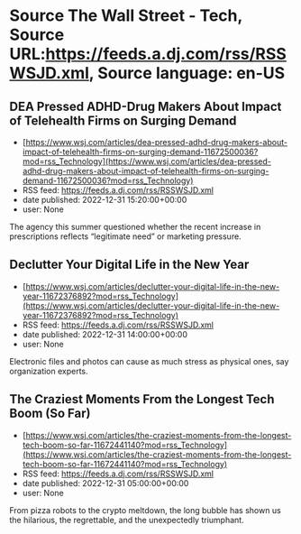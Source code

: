 # Source The Wall Street - Tech, Source URL:https://feeds.a.dj.com/rss/RSSWSJD.xml, Source language: en-US

## DEA Pressed ADHD-Drug Makers About Impact of Telehealth Firms on Surging Demand
 - [https://www.wsj.com/articles/dea-pressed-adhd-drug-makers-about-impact-of-telehealth-firms-on-surging-demand-11672500036?mod=rss_Technology](https://www.wsj.com/articles/dea-pressed-adhd-drug-makers-about-impact-of-telehealth-firms-on-surging-demand-11672500036?mod=rss_Technology)
 - RSS feed: https://feeds.a.dj.com/rss/RSSWSJD.xml
 - date published: 2022-12-31 15:20:00+00:00
 - user: None

The agency this summer questioned whether the recent increase in prescriptions reflects “legitimate need” or marketing pressure.

## Declutter Your Digital Life in the New Year
 - [https://www.wsj.com/articles/declutter-your-digital-life-in-the-new-year-11672376892?mod=rss_Technology](https://www.wsj.com/articles/declutter-your-digital-life-in-the-new-year-11672376892?mod=rss_Technology)
 - RSS feed: https://feeds.a.dj.com/rss/RSSWSJD.xml
 - date published: 2022-12-31 14:00:00+00:00
 - user: None

Electronic files and photos can cause as much stress as physical ones, say organization experts.

## The Craziest Moments From the Longest Tech Boom (So Far)
 - [https://www.wsj.com/articles/the-craziest-moments-from-the-longest-tech-boom-so-far-11672441140?mod=rss_Technology](https://www.wsj.com/articles/the-craziest-moments-from-the-longest-tech-boom-so-far-11672441140?mod=rss_Technology)
 - RSS feed: https://feeds.a.dj.com/rss/RSSWSJD.xml
 - date published: 2022-12-31 05:00:00+00:00
 - user: None

From pizza robots to the crypto meltdown, the long bubble has shown us the hilarious, the regrettable, and the unexpectedly triumphant.
